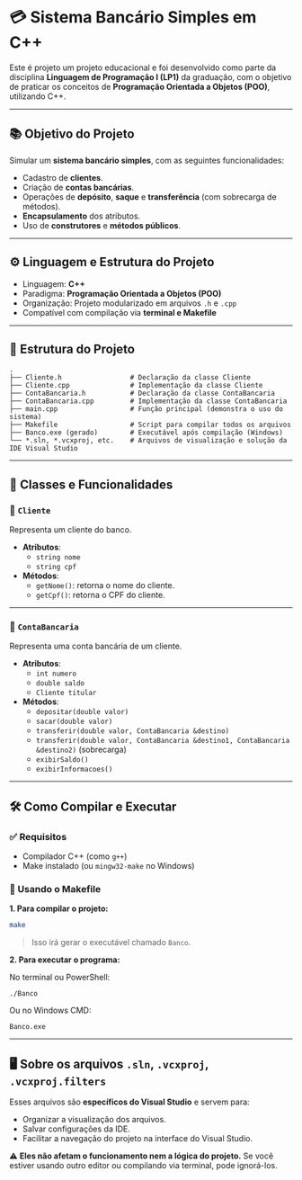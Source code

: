 
# 💳 Sistema Bancário Simples em C++

Este é projeto um projeto educacional e foi desenvolvido como parte da disciplina **Linguagem de Programação I (LP1)** da graduação, com o objetivo de praticar os conceitos de **Programação Orientada a Objetos (POO)**, utilizando C++.

---

## 📚 Objetivo do Projeto

Simular um **sistema bancário simples**, com as seguintes funcionalidades:

- Cadastro de **clientes**.
- Criação de **contas bancárias**.
- Operações de **depósito**, **saque** e **transferência** (com sobrecarga de métodos).
- **Encapsulamento** dos atributos.
- Uso de **construtores** e **métodos públicos**.

---

## ⚙️ Linguagem e Estrutura do Projeto

- Linguagem: **C++**
- Paradigma: **Programação Orientada a Objetos (POO)**
- Organização: Projeto modularizado em arquivos `.h` e `.cpp`
- Compatível com compilação via **terminal e Makefile**

---

## 🧱 Estrutura do Projeto

```
.
├── Cliente.h                 # Declaração da classe Cliente
├── Cliente.cpp               # Implementação da classe Cliente
├── ContaBancaria.h           # Declaração da classe ContaBancaria
├── ContaBancaria.cpp         # Implementação da classe ContaBancaria
├── main.cpp                  # Função principal (demonstra o uso do sistema)
├── Makefile                  # Script para compilar todos os arquivos
├── Banco.exe (gerado)        # Executável após compilação (Windows)
└── *.sln, *.vcxproj, etc.    # Arquivos de visualização e solução da IDE Visual Studio   
```

---

## 🧩 Classes e Funcionalidades

### 🔹 `Cliente`
Representa um cliente do banco.

- **Atributos**:
  - `string nome`
  - `string cpf`
- **Métodos**:
  - `getNome()`: retorna o nome do cliente.
  - `getCpf()`: retorna o CPF do cliente.

---

### 🔹 `ContaBancaria`
Representa uma conta bancária de um cliente.

- **Atributos**:
  - `int numero`
  - `double saldo`
  - `Cliente titular`
- **Métodos**:
  - `depositar(double valor)`
  - `sacar(double valor)`
  - `transferir(double valor, ContaBancaria &destino)`
  - `transferir(double valor, ContaBancaria &destino1, ContaBancaria &destino2)` (sobrecarga)
  - `exibirSaldo()`
  - `exibirInformacoes()`

---

## 🛠️ Como Compilar e Executar

### ✅ Requisitos
- Compilador C++ (como `g++`)
- Make instalado (ou `mingw32-make` no Windows)

### 🧾 Usando o Makefile

**1. Para compilar o projeto:**

```bash
make
```

> Isso irá gerar o executável chamado `Banco`.

**2. Para executar o programa:**

No terminal ou PowerShell:

```
./Banco
```

Ou no Windows CMD:

```
Banco.exe
```

---

## 🖥️ Sobre os arquivos `.sln`, `.vcxproj`, `.vcxproj.filters`

Esses arquivos são **específicos do Visual Studio** e servem para:
- Organizar a visualização dos arquivos.
- Salvar configurações da IDE.
- Facilitar a navegação do projeto na interface do Visual Studio.

⚠️ **Eles não afetam o funcionamento nem a lógica do projeto.** Se você estiver usando outro editor ou compilando via terminal, pode ignorá-los.
